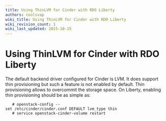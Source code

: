 ```yaml
---
title: Using ThinLVM for Cinder with RDO Liberty
authors: coolsvap
wiki_title: Using ThinLVM for Cinder with RDO Liberty
wiki_revision_count: 1
wiki_last_updated: 2015-10-15
---
```


# Using ThinLVM for Cinder with RDO Liberty

The default backend driver configured for Cinder is LVM. It does support thin provisioning but such a feature is not enabled by default. Thin provisioning allows to overcommit the storage space. On Liberty, enabling thin provisioning should be as simple as:

       # openstack-config --set /etc/cinder/cinder.conf DEFAULT lvm_type thin
       # service openstack-cinder-volume restart

